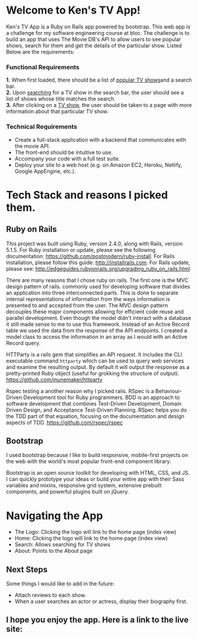 # Welcome to Ken's TV App!

Ken's TV App is a Ruby on Rails app powered by bootstrap. This web app is a challenge for my software engineering course at bloc. The challenge is to build an app that uses The Movie DB's API to allow users to see popular shows, search for them and get the details of the particular show. Listed Below are the requirements:

### Functional Requirements

**1.**  When first loaded, there should be a list of  [popular TV shows](https://developers.themoviedb.org/3/discover/tv-discover)and a search bar.  
**2.**  Upon  [searching](https://developers.themoviedb.org/3/search/search-tv-shows)  for a TV show in the search bar, the user should see a list of shows whose title matches the search.  
**3.**  After clicking on a  [TV show](https://developers.themoviedb.org/3/tv), the user should be taken to a page with more information about that particular TV show.

### Technical Requirements

-   Create a full-stack application with a backend that communicates with the movie API.
-   The front-end should be intuitive to use.
-   Accompany your code with a full test suite.
-   Deploy your site to a web host (e.g. on Amazon EC2, Heroku, Netlify, Google AppEngine, etc.).


# Tech Stack and reasons I picked them.

## Ruby on Rails

This project was built using Ruby, version 2.4.0, along with Rails, version 5.1.5. For Ruby installation or update, please see the following documentation: https://github.com/postmodern/ruby-install. For Rails installation, please follow this guide: http://installrails.com. For Rails update, please see: http://edgeguides.rubyonrails.org/upgrading_ruby_on_rails.html.

There are many reasons that I chose ruby on rails. The first one is the MVC design pattern of rails. commonly used for developing software that divides an application into three interconnected parts. This is done to separate internal representations of information from the ways information is presented to and accepted from the user. The MVC design pattern decouples these major components allowing for efficient code reuse and parallel development. Even though the model didn't interact with a database it still made sense to me to use this framework. Instead of an Active Record table we used the data from the response of the API endpoints. I created a model class to access the information in an array as I would with an Active Record query.

HTTParty is a rails gem that simplifies an API request.  It includes the CLI executable command `httparty` which can be used to query web services and examine the resulting output. By default it will output the response as a pretty-printed Ruby object (useful for grokking the structure of output). https://github.com/jnunemaker/httparty

Rspec testing a another reason why I picked rails. RSpec is a Behaviour-Driven Development tool for Ruby programmers. BDD is an approach to software development that combines Test-Driven Development, Domain Driven Design, and Acceptance Test-Driven Planning. RSpec helps you do the TDD part of that equation, focusing on the documentation and design aspects of TDD.
https://github.com/rspec/rspec

## Bootstrap

I used bootstrap because I like to build responsive, mobile-first projects on the web with the world's most popular front-end component library.

Bootstrap is an open source toolkit for developing with HTML, CSS, and JS. I can quickly prototype your ideas or build your entire app with their Sass variables and mixins, responsive grid system, extensive prebuilt components, and powerful plugins built on jQuery.


# Navigating the App

- The Logo: Clicking the logo will link to the home page (index view)
- Home: Clicking the logo will link to the home page (index view)
- Search: Allows searching for TV shows
- About: Points to the About page

## Next Steps

Some things I would like to add in the future:

-   Attach reviews to each show.
-   When a user searches an actor or actress, display their biography first.

## I hope you enjoy the app. Here is a link to the live site:


